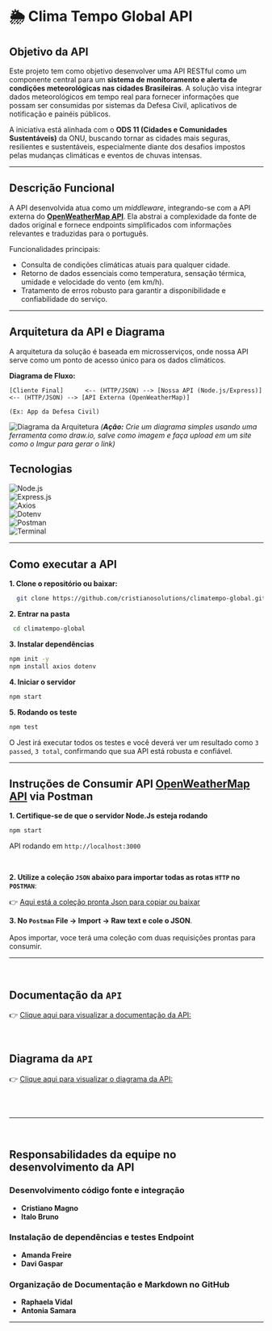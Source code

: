 # 🌦️ Clima Tempo Global API


## Objetivo da API
Este projeto tem como objetivo desenvolver uma API RESTful como um componente central para um **sistema de monitoramento e alerta de condições meteorológicas nas cidades Brasileiras**. A solução visa integrar dados meteorológicos em tempo real para fornecer informações que possam ser consumidas por sistemas da Defesa Civil, aplicativos de notificação e painéis públicos.

A iniciativa está alinhada com o **ODS 11 (Cidades e Comunidades Sustentáveis)** da ONU, buscando tornar as cidades mais seguras, resilientes e sustentáveis, especialmente diante dos desafios impostos pelas mudanças climáticas e eventos de chuvas intensas.

---

## Descrição Funcional
A API desenvolvida atua como um *middleware*, integrando-se com a API externa do **[OpenWeatherMap API](https://openweathermap.org/api)**. Ela abstrai a complexidade da fonte de dados original e fornece endpoints simplificados com informações relevantes e traduzidas para o português.

Funcionalidades principais:
* Consulta de condições climáticas atuais para qualquer cidade.
* Retorno de dados essenciais como temperatura, sensação térmica, umidade e velocidade do vento (em km/h).
* Tratamento de erros robusto para garantir a disponibilidade e confiabilidade do serviço.


---

## Arquitetura da API e Diagrama

A arquitetura da solução é baseada em microsserviços, onde nossa API serve como um ponto de acesso único para os dados climáticos.

**Diagrama de Fluxo:**

```
[Cliente Final]      <-- (HTTP/JSON) --> [Nossa API (Node.js/Express)] <-- (HTTP/JSON) --> [API Externa (OpenWeatherMap)]

(Ex: App da Defesa Civil)
```

![Diagrama da Arquitetura](https://i.imgur.com/link_para_sua_imagem_do_diagrama.png)
*(**Ação:** Crie um diagrama simples usando uma ferramenta como draw.io, salve como imagem e faça upload em um site como o Imgur para gerar o link)*



## Tecnologias

![Node.js](https://img.shields.io/badge/Node.js-339933?style=for-the-badge&logo=nodedotjs&logoColor=white)<br> 
![Express.js](https://img.shields.io/badge/Express.js-000000?style=for-the-badge&logo=express&logoColor=white)<br>
![Axios](https://img.shields.io/badge/Axios-6200EE?style=for-the-badge&logo=axios&logoColor=white)<br>
![Dotenv](https://img.shields.io/badge/dotenv-FAE042?style=for-the-badge&logo=dotenv&logoColor=black)<br>
![Postman](https://img.shields.io/badge/Postman-FF6C37?style=for-the-badge&logo=postman&logoColor=white) <br>
![Terminal](https://img.shields.io/badge/Terminal-000000?style=for-the-badge&logo=gnome-terminal&logoColor=white)

---

## Como executar a API

**1. Clone o repositório ou baixar:**
```bash
  git clone https://github.com/cristianosolutions/climatempo-global.git 
```
**2. Entrar na pasta**
```bash
 cd climatempo-global
```

**3. Instalar dependências**
```bash
npm init -y
npm install axios dotenv
```
**4. Iniciar o servidor**
```bash
npm start
```
**5. Rodando os teste**
```bash
npm test
```
O Jest irá executar todos os testes e você deverá ver um resultado como ```3 passed```, ```3 total```, confirmando que sua API está robusta e confiável.

---

## Instruções de Consumir API [OpenWeatherMap API](https://openweathermap.org/api) via Postman

**1. Certifique-se de que o servidor Node.Js esteja rodando**
```bash
npm start
```
API rodando em ```http://localhost:3000```

<br>

**2. Utilize a coleção ```JSON``` abaixo para importar todas as rotas ```HTTP``` no ```POSTMAN```**:
<br>

   👉 [Aqui está a coleção pronta Json para copiar ou baixar](https://github.com/cristianosolutions/climatempo-global/blob/main/postman/colecao.json)

   **3. No ```Postman``` File -> Import -> Raw text e cole o JSON**.
   <br><br>
   Apos importar, voce terá uma coleção com duas requisições prontas para consumir.

   ---

   <br>
   

   ## Documentação da ```API```   
   
👉 [Clique aqui para visualizar a documentação da API:](https://github.com/cristianosolutions/climatempo-global/blob/main/docs/arquiteturaapi.md)

<br>

## Diagrama da ```API```
👉 [Clique aqui para visualizar o diagrama da API:](https://github.com/cristianosolutions/climatempo-global/blob/main/docs/diagramaapi.md)

<br><br>

---

<br>

 ## Responsabilidades da equipe no desenvolvimento da API

 ### Desenvolvimento código fonte e integração
  - **Cristiano Magno**
  - **Italo Bruno**
    <br>
 ### Instalação de dependências e testes Endpoint
  - **Amanda Freire**
  - **Davi Gaspar**
    <br>
### Organização de Documentação e Markdown no GitHub
  - **Raphaela Vidal**
  - **Antonia Samara**

---

<br><br>
  





